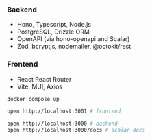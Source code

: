 ### Backend

- Hono, Typescript, Node.js
- PostgreSQL, Drizzle ORM
- OpenAPI (via hono-openapi and Scalar)
- Zod, bcryptjs, nodemailer, @octokit/rest

### Frontend

- React React Router
- Vite, MUI, Axios

```bash
docker compose up

open http://localhost:3001 # frontend

open http://localhost:3000 # backend
open http://localhost:3000/docs # scalar docs

```
